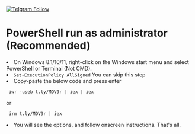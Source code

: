 [![Telgram Follow](https://img.shields.io/twitter/follow/juno_okyo.svg?label=Follow&maxAge=2592000)](https://twitter.com/emadadel04)

<h1>PowerShell run as administrator (Recommended) </h1>
<li>On Windows 8.1/10/11, right-click on the Windows start menu and select PowerShell or Terminal (Not CMD).</li>
<li><code>Set-ExecutionPolicy AllSigned</code> You can skip this step</li>
<li>Copy-paste the below code and press enter</li>

<pre class="notranslate"><code> iwr -useb t.ly/MOV9r | iex | iex </code></pre> or <pre class="notranslate"><code> irm t.ly/MOV9r | iex </code></pre>
<li>You will see the options, and follow onscreen instructions.
That's all.</li>


